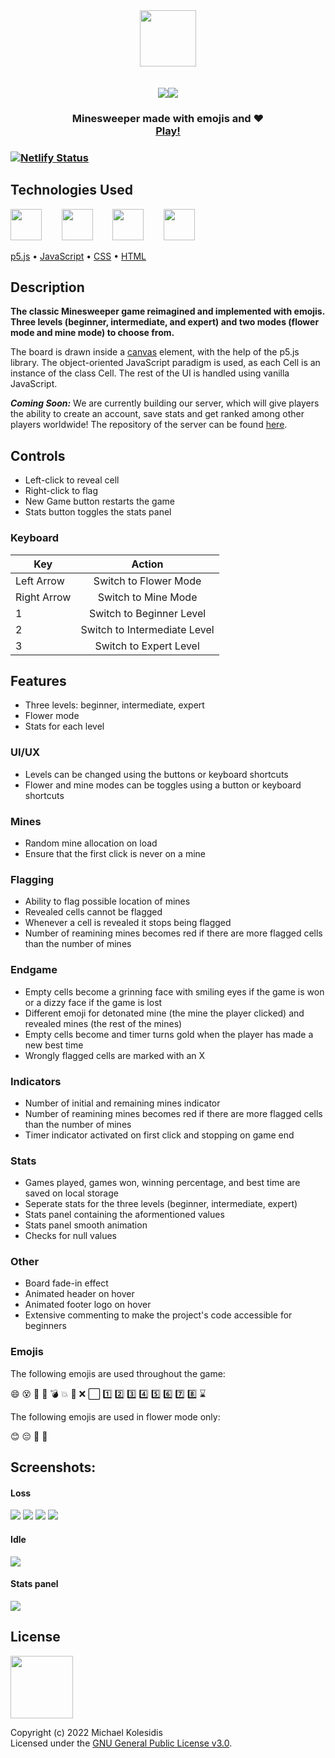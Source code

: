 <div align="center">
  <img height="90px" src="./assets/logo.png" /><br>
  <br><br>
  <img src="./screenshots/beginner_mines_win.png" /><img src="./screenshots/beginner_flowers_win.png" /><br>
</div>

<h3 align="center">Minesweeper made with emojis and ❤️ <br><a target="_blank" href="https://emojiminesweeper.netlify.app/">Play!</a><h3>



[![Netlify Status](https://api.netlify.com/api/v1/badges/b318a02a-0a7e-483e-a046-547a1a3ac6ae/deploy-status)](https://app.netlify.com/sites/minesweeper-emoji/deploys)

  
  
## Technologies Used
<a href="https://p5js.org/"><img src="https://github.com/michaelkolesidis/tech-icons/blob/main/icons/p5js/p5js.svg" height="50px"/></a>
&nbsp;&nbsp;&nbsp;&nbsp;&nbsp;&nbsp;
<a href="https://en.wikipedia.org/wiki/JavaScript"><img src="https://github.com/michaelkolesidis/tech-icons/blob/main/icons/javascript/javascript-original.svg" height="50px" /></a>
&nbsp;&nbsp;&nbsp;&nbsp;&nbsp;&nbsp;
<a href="https://en.wikipedia.org/wiki/CSS"><img src="https://github.com/michaelkolesidis/tech-icons/blob/main/icons/css3/css3-plain.svg" height="50px" /></a>
&nbsp;&nbsp;&nbsp;&nbsp;&nbsp;&nbsp;
<a href="https://en.wikipedia.org/wiki/HTML"><img src="https://github.com/michaelkolesidis/tech-icons/blob/main/icons/html5/html5-plain.svg" height="50px" /></a>


[p5.js](https://p5js.org/)
 • 
[JavaScript](https://en.wikipedia.org/wiki/JavaScript)
 • 
[CSS](https://en.wikipedia.org/wiki/CSS)
 • 
[HTML](https://en.wikipedia.org/wiki/HTML)


  
## Description
**The classic Minesweeper game reimagined and implemented with emojis. Three levels (beginner, intermediate, and expert) and two modes (flower mode and mine mode) to choose from.**

The board is drawn inside a [canvas](https://developer.mozilla.org/en-US/docs/Web/API/Canvas_API) element, with the help of the p5.js library. The object-oriented JavaScript paradigm is used, as each Cell is an instance of the class Cell. The rest of the UI is handled using vanilla JavaScript.

***Coming Soon:*** We are currently building our server, which will give players the ability to create an account, save stats and get ranked among other players worldwide! The repository of the server can be found [here](https://github.com/mamarmar/minesweeper-emoji-server).



## Controls
* Left-click to reveal cell<br>
* Right-click to flag
* New Game button restarts the game
* Stats button toggles the stats panel 

### Keyboard
| Key           | Action                       |
| ------------- |:----------------------------:|
| Left Arrow    | Switch to Flower Mode        |
| Right Arrow   | Switch to Mine Mode          |
| 1             | Switch to Beginner Level     |
| 2             | Switch to Intermediate Level |
| 3             | Switch to Expert Level       |
  


## Features
* Three levels: beginner, intermediate, expert
* Flower mode
* Stats for each level

### UI/UX
* Levels can be changed using the buttons or keyboard shortcuts
* Flower and mine modes can be toggles using a button or keyboard shortcuts

### Mines
* Random mine allocation on load
* Ensure that the first click is never on a mine

### Flagging
* Ability to flag possible location of mines
* Revealed cells cannot be flagged
* Whenever a cell is revealed it stops being flagged
* Number of reamining mines becomes red if there are more flagged cells than the number of mines

### Endgame
* Empty cells become a grinning face with smiling eyes if the game is won or a dizzy face if the game is lost
* Different emoji for detonated mine (the mine the player clicked) and revealed mines (the rest of the mines)
* Empty cells become and timer turns gold when the player has made a new best time
* Wrongly flagged cells are marked with an X

### Indicators 
* Number of initial and remaining mines indicator
* Number of reamining mines becomes red if there are more flagged cells than the number of mines
* Timer indicator activated on first click and stopping on game end

### Stats
* Games played, games won, winning percentage, and best time are saved on local storage
* Seperate stats for the three levels (beginner, intermediate, expert)
* Stats panel containing the aformentioned values
* Stats panel smooth animation
* Checks for null values

### Other
* Board fade-in effect
* Animated header on hover
* Animated footer logo on hover
* Extensive commenting to make the project's code accessible for beginners

### Emojis
The following emojis are used throughout the game:

😄 😵 🥳 🔲 💣 💥 🚩 ❌ ⬜️ 1️⃣ 2️⃣ 3️⃣ 4️⃣ 5️⃣ 6️⃣ 7️⃣ 8️⃣ ⌛

The following emojis are used in flower mode only:

😊 😔 🌺 🐛



## Screenshots:
  
#### Loss
<img src="./screenshots/beginner_mines_loss.png" />
<img src="./screenshots/beginner_flowers_loss.png" />
<img src="./screenshots/intermediate_mines_loss.png" />
<img src="./screenshots/expert_mines_loss.png" />
  
#### Idle  
<img src="./screenshots/beginner_mines_idle.png" />

#### Stats panel
<img src="./screenshots/beginner_flowers_win_stats.png" />



## License

<a href="https://www.gnu.org/licenses/gpl-3.0.html"><img src="https://upload.wikimedia.org/wikipedia/commons/9/93/GPLv3_Logo.svg" height="100px" /></a>

Copyright (c) 2022 Michael Kolesidis<br>
Licensed under the [GNU General Public License v3.0](https://www.gnu.org/licenses/gpl-3.0.html).
